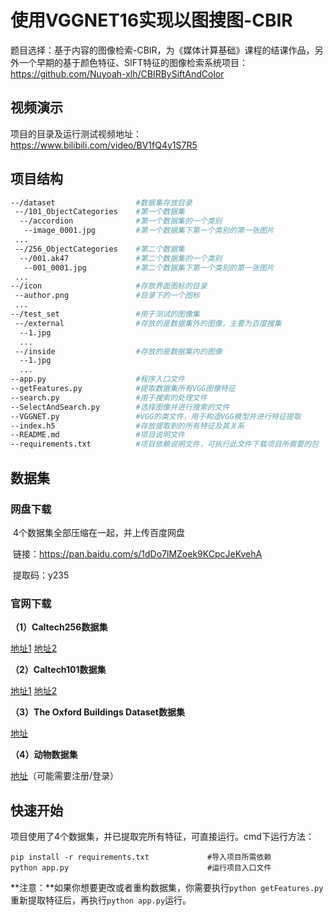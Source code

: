 # 使用VGGNET16实现以图搜图-CBIR

​	题目选择：基于内容的图像检索-CBIR，为《媒体计算基础》课程的结课作品，另外一个早期的基于颜色特征、SIFT特征的图像检索系统项目：https://github.com/Nuyoah-xlh/CBIRBySiftAndColor

## 视频演示

项目的目录及运行测试视频地址： https://www.bilibili.com/video/BV1fQ4y1S7R5

## 项目结构

~~~bash
--/dataset          		#数据集存放目录
 --/101_ObjectCategories	#第一个数据集
  --/accordion				#第一个数据集的一个类别
   --image_0001.jpg			#第一个数据集下第一个类别的第一张图片
 ...
 --/256_ObjectCategories	#第二个数据集
  --/001.ak47				#第二个数据集的一个类别
   --001_0001.jpg			#第二个数据集下第一个类别的第一张图片
 ...
--/icon						#存放界面图标的目录
 --author.png				#目录下的一个图标
 ...
--/test_set					#用于测试的图像集
 --/external				#存放的是数据集外的图像，主要为百度搜集
  --1.jpg					
  ...
 --/inside					#存放的是数据集内的图像
  --1.jpg
  ...
--app.py					#程序入口文件
--getFeatures.py			#提取数据集所有VGG图像特征
--search.py					#用于搜索的处理文件
--SelectAndSearch.py		#选择图像并进行搜索的文件
--VGGNET.py					#VGG的类文件，用于构造VGG模型并进行特征提取
--index.h5					#存放提取到的所有特征及其关系
--README.md					#项目说明文件
--requirements.txt			#项目依赖说明文件，可执行此文件下载项目所需要的包
~~~

## 数据集

### 网盘下载

​	4个数据集全部压缩在一起，并上传百度网盘

​	链接：https://pan.baidu.com/s/1dDo7lMZoek9KCpcJeKvehA 

​	提取码：y235

### 官网下载

**（1）Caltech256数据集**

[地址1](https://drive.google.com/file/d/1r6o0pSROcV1_VwT4oSjA2FBUSCWGuxLK/view?usp=sharing)		[地址2](http://www.vision.caltech.edu/Image_Datasets/Caltech256/)

**（2）Caltech101数据集**

[地址1](https://drive.google.com/file/d/137RyRjvTBkBiIfeYBNZBtViDHQ6_Ewsp/view?usp=sharing)		[地址2](http://www.vision.caltech.edu/Image_Datasets/Caltech101/)

**（3）The Oxford Buildings Dataset数据集**

[地址](https://www.robots.ox.ac.uk/~vgg/data/oxbuildings/oxbuild_images.tgz)

**（4）动物数据集**

[地址](https://www.kaggle.com/iamsouravbanerjee/animal-image-dataset-90-different-animals)（可能需要注册/登录）

## 快速开始

​	项目使用了4个数据集，并已提取完所有特征，可直接运行。cmd下运行方法：

~~~
pip install -r requirements.txt				#导入项目所需依赖
python app.py								#运行项目入口文件
~~~

**注意：**如果你想要更改或者重构数据集，你需要执行`python getFeatures.py`重新提取特征后，再执行`python app.py`运行。

